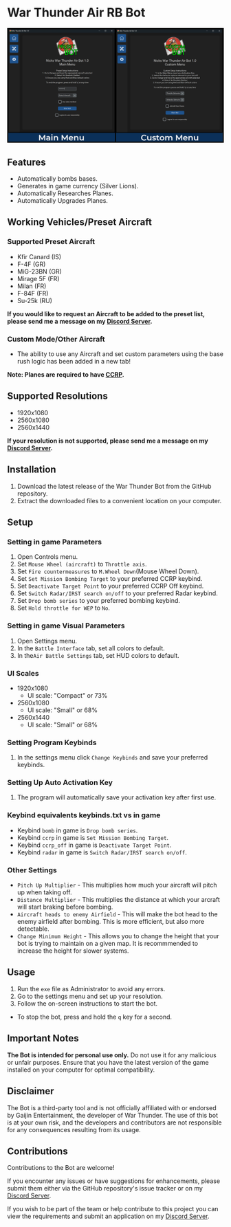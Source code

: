 # War Thunder Air RB Bot

![App Screenshot](assets/screenshots/main_screenshot.png?raw=true "Air Bot Main Screen")

## Features
   - Automatically bombs bases.
   - Generates in game currency (Silver Lions).
   - Automatically Researches Planes.
   - Automatically Upgrades Planes.

## Working Vehicles/Preset Aircraft
   ### Supported Preset Aircraft
   - Kfir Canard (IS)
   - F-4F (GR)
   - MiG-23BN (GR)
   - Mirage 5F (FR)
   - Milan (FR)
   - F-84F (FR)
   - Su-25k (RU)

   **If you would like to request an Aircraft to be added to the preset list, please send me a message on my [Discord Server](https://discord.gg/pD368UGSJ6).**

   ### Custom Mode/Other Aircraft
   - The ability to use any Aircraft and set custom parameters using the base rush logic has been added in a new tab!  

**Note: Planes are required to have [CCRP](https://wiki.warthunder.com/Ballistic_Computer#List_of_vehicles_with_Ballistic_Computers).**


## Supported Resolutions
   - 1920x1080
   - 2560x1080 
   - 2560x1440

 **If your resolution is not supported, please send me a message on my [Discord Server](https://discord.gg/pD368UGSJ6).**

## Installation

   1. Download the latest release of the War Thunder Bot from the GitHub repository.
   2. Extract the downloaded files to a convenient location on your computer.

## Setup

   ### Setting in game Parameters
   1. Open Controls menu.
   2. Set `Mouse Wheel (aircraft)` to `Throttle axis`.
   3. Set `Fire countermeasures` to `M.Wheel Down`(Mouse Wheel Down).
   4. Set `Set Mission Bombing Target` to your preferred CCRP keybind.
   5. Set `Deactivate Target Point` to your preferred CCRP Off keybind.
   6. Set `Switch Radar/IRST search on/off` to your preferred Radar keybind.
   7. Set `Drop bomb series` to your preferred bombing keybind.
   8. Set `Hold throttle for WEP` to `No`.
   
   ### Setting in game Visual Parameters
   1. Open Settings menu.
   2. In the `Battle Interface` tab, set all colors to default.
   3. In the`Air Battle Settings` tab, set HUD colors to default.

   ### UI Scales
   - 1920x1080
      - UI scale: "Compact" or 73%
   - 2560x1080
      - UI scale: "Small" or 68%
   - 2560x1440
      - UI scale: "Small" or 68%

   ### Setting Program Keybinds
   1. In the settings menu click `Change Keybinds` and save your preferred keybinds.

   ### Setting Up Auto Activation Key
   1. The program will automatically save your activation key after first use.

   ### Keybind equivalents keybinds.txt vs in game
   - Keybind `bomb` in game is `Drop bomb series`.
   - Keybind `ccrp` in game is `Set Mission Bombing Target`.
   - Keybind `ccrp_off` in game is `Deactivate Target Point`.
   - Keybind `radar` in game is `Switch Radar/IRST search on/off`.

   ### Other Settings
   - `Pitch Up Multiplier` - This multiplies how much your aircraft will pitch up when taking off.
   - `Distance Multiplier` - This multiplies the distance at which your arcraft will start braking before bombing.
   - `Aircraft heads to enemy Airfield` - This will make the bot head to the enemy airfield after bombing. This is more efficient, but also more detectable.   
   - `Change Minimum Height` - This allows you to change the height that your bot is trying to maintain on a given map. It is recommmended to increase the height for slower systems.
## Usage

   1. Run the `exe` file as Administrator to avoid any errors.
   2. Go to the settings menu and set up your resolution.
   3. Follow the on-screen instructions to start the bot.
   - To stop the bot, press and hold the `q` key for a second.
  
## Important Notes

   **The Bot is intended for personal use only.** Do not use it for any malicious or unfair purposes.
   Ensure that you have the latest version of the game installed on your computer for optimal compatibility.

## Disclaimer

   The Bot is a third-party tool and is not officially affiliated with or endorsed by Gaijin Entertainment, the developer of War Thunder. The use of this bot is at your own risk, and the developers and contributors are not responsible for any consequences resulting from its usage.

## Contributions

   Contributions to the Bot are welcome! 

   If you encounter any issues or have suggestions for enhancements, please submit them either via the GitHub repository's issue tracker or on my [Discord Server](https://discord.gg/pD368UGSJ6).

   If you wish to be part of the team or help contribute to this project you can view the requirements and submit an application on my [Discord Server](https://discord.gg/pD368UGSJ6).
